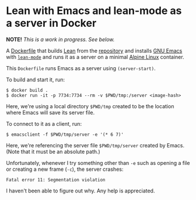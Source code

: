 # Lean with Emacs and lean-mode as a server in Docker

**NOTE!** _This is a work in progress. See below._

A [Dockerfile](Dockerfile) that builds [Lean](https://leanprover.github.io/)
from the [repository](https://github.com/leanprover/lean) and installs [GNU
Emacs](https://www.gnu.org/software/emacs/) with
[`lean-mode`](https://github.com/leanprover/lean/blob/master/src/emacs/README.md)
and runs it as a server on a minimal [Alpine
Linux](https://www.alpinelinux.org/) container.

This `Dockerfile` runs Emacs as a server using `(server-start)`.

To build and start it, run:

```
$ docker build .
$ docker run -it -p 7734:7734 --rm -v $PWD/tmp:/server <image-hash>
```

Here, we're using a local directory `$PWD/tmp` created to be the location where
Emacs will save its server file.

To connect to it as a client, run:

```
$ emacsclient -f $PWD/tmp/server -e '(* 6 7)'
```

Here, we're referencing the server file `$PWD/tmp/server` created by Emacs.
(Note that it must be an absolute path.)

Unfortunately, whenever I try something other than `-e` such as opening a file
or creating a new frame (`-c`), the server crashes:

```
Fatal error 11: Segmentation violation
```

I haven't been able to figure out why. Any help is appreciated.
